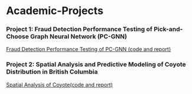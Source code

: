 # Academic-Projects

### Project 1: Fraud Detection Performance Testing of Pick-and-Choose Graph Neural Network (PC-GNN)
[Fraud Detection Performance Testing of PC-GNN (code and report)](https://github.com/YahanCong/data586_pcgnn.git)

### Project 2: Spatial Analysis and Predictive Modeling of Coyote Distribution in British Columbia                         
[Spatial Analysis of Coyote(code and report)](https://github.com/YahanCong/data589project.git)

